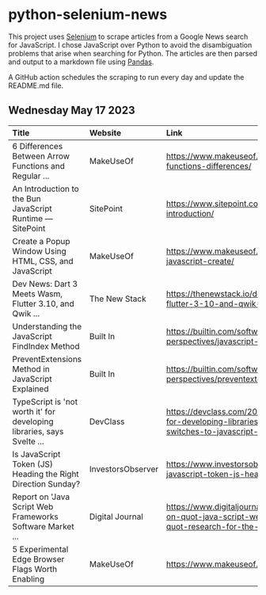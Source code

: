 # python-selenium-news

This project uses [Selenium](https://www.seleniumhq.org/) to scrape articles from a Google News search for JavaScript.
I chose JavaScript over Python to avoid the disambiguation problems that arise when searching for Python.
The articles are then parsed and output to a markdown file using [Pandas](https://pandas.pydata.org/).

A GitHub action schedules the scraping to run every day and update the README.md file.

## Wednesday May 17 2023


| Title                                                                  | Website           | Link                                                                                                                                                    |
|:-----------------------------------------------------------------------|:------------------|:--------------------------------------------------------------------------------------------------------------------------------------------------------|
| 6 Differences Between Arrow Functions and Regular ...                  | MakeUseOf         | https://www.makeuseof.com/javascript-arrow-regular-functions-differences/                                                                               |
| An Introduction to the Bun JavaScript Runtime — SitePoint              | SitePoint         | https://www.sitepoint.com/bun-javascript-runtime-introduction/                                                                                          |
| Create a Popup Window Using HTML, CSS, and JavaScript                  | MakeUseOf         | https://www.makeuseof.com/popup-window-html-css-javascript-create/                                                                                      |
| Dev News: Dart 3 Meets Wasm, Flutter 3.10, and Qwik ...                | The New Stack     | https://thenewstack.io/dev-news-dart-3-meets-wasm-flutter-3-10-and-qwik-streamable-javascript/                                                          |
| Understanding the JavaScript FindIndex Method                          | Built In          | https://builtin.com/software-engineering-perspectives/javascript-findindex                                                                              |
| PreventExtensions Method in JavaScript Explained                       | Built In          | https://builtin.com/software-engineering-perspectives/preventextensions-javascript                                                                      |
| TypeScript is 'not worth it' for developing libraries, says Svelte ... | DevClass          | https://devclass.com/2023/05/11/typescript-is-not-worth-it-for-developing-libraries-says-svelte-author-as-team-switches-to-javascript-and-jsdoc/        |
| Is JavaScript Token (JS) Heading the Right Direction Sunday?           | InvestorsObserver | https://www.investorsobserver.com/news/crypto-update/is-javascript-token-js-heading-the-right-direction-sunday                                          |
| Report on 'Java Script Web Frameworks Software Market ...              | Digital Journal   | https://www.digitaljournal.com/pr/news/theexpresswire/report-on-quot-java-script-web-frameworks-software-market-quot-research-for-the-year-2023-to-2030 |
| 5 Experimental Edge Browser Flags Worth Enabling                       | MakeUseOf         | https://www.makeuseof.com/experimental-edge-flags/                                                                                                      |